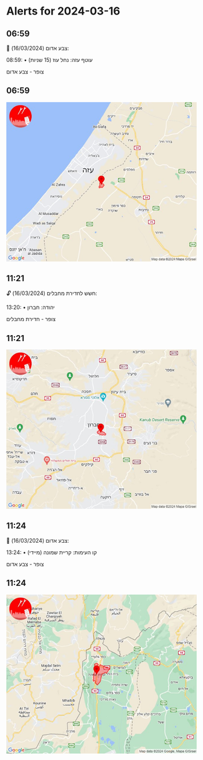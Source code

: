 # Alerts for 2024-03-16

## 06:59

🔴 צבע אדום (16/03/2024):

08:59:
• עוטף עזה: נחל עוז (15 שניות)

צופר - צבע אדום

## 06:59

![Photo](images/19882.jpg)

## 11:21

🔓 חשש לחדירת מחבלים (16/03/2024):

13:20:
• יהודה: חברון 

צופר - חדירת מחבלים

## 11:21

![Photo](images/19884.jpg)

## 11:24

🔴 צבע אדום (16/03/2024):

13:24:
• קו העימות: קריית שמונה (מיידי)

צופר - צבע אדום

## 11:24

![Photo](images/19886.jpg)

